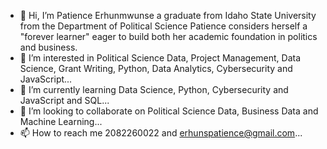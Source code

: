 - 👋 Hi, I’m Patience Erhunmwunse a graduate from Idaho State University from the Department of Political Science Patience considers herself a "forever learner" eager to build both her academic foundation in politics and business. 
- 👀 I’m interested in Political Science Data, Project Management, Data Science, Grant Writing, Python, Data Analytics, Cybersecurity and JavaScript...
- 🌱 I’m currently learning Data Science, Python, Cybersecurity and JavaScript and SQL...
- 💞️ I’m looking to collaborate on Political Science Data, Business Data and Machine Learning...
- 📫 How to reach me 2082260022 and erhunspatience@gmail.com...

<!---
erhunspatience/erhunspatience is a ✨ special ✨ repository because its `README.md` (this file) appears on your GitHub profile.
You can click the Preview link to take a look at your changes.
--->
